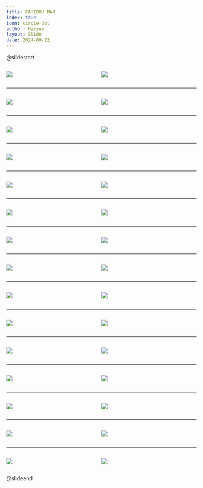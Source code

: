 ```yaml
---
title: CARIBOU MAN
index: true
icon: circle-dot
author: Haiyue
layout: Slide
date: 2024-09-22
---
```

 
@slidestart

<div style="display:flex">
<div style="flex:1">

![](https://raw.githubusercontent.com/yclord/reading/refs/heads/master/english/Level-T/CARIBOU%20MAN/001.webp)
</div>
<div style="flex:1">

![](https://raw.githubusercontent.com/yclord/reading/refs/heads/master/english/Level-T/CARIBOU%20MAN/002.webp)
</div>
</div>

---

<div style="display:flex">
<div style="flex:1">

![](https://raw.githubusercontent.com/yclord/reading/refs/heads/master/english/Level-T/CARIBOU%20MAN/003.webp)
</div>
<div style="flex:1">

![](https://raw.githubusercontent.com/yclord/reading/refs/heads/master/english/Level-T/CARIBOU%20MAN/004.webp)
</div>
</div>

---

<div style="display:flex">
<div style="flex:1">

![](https://raw.githubusercontent.com/yclord/reading/refs/heads/master/english/Level-T/CARIBOU%20MAN/005.webp)
</div>
<div style="flex:1">

![](https://raw.githubusercontent.com/yclord/reading/refs/heads/master/english/Level-T/CARIBOU%20MAN/006.webp)
</div>
</div>

---

<div style="display:flex">
<div style="flex:1">

![](https://raw.githubusercontent.com/yclord/reading/refs/heads/master/english/Level-T/CARIBOU%20MAN/007.webp)
</div>
<div style="flex:1">

![](https://raw.githubusercontent.com/yclord/reading/refs/heads/master/english/Level-T/CARIBOU%20MAN/008.webp)
</div>
</div>

---

<div style="display:flex">
<div style="flex:1">

![](https://raw.githubusercontent.com/yclord/reading/refs/heads/master/english/Level-T/CARIBOU%20MAN/009.webp)
</div>
<div style="flex:1">

![](https://raw.githubusercontent.com/yclord/reading/refs/heads/master/english/Level-T/CARIBOU%20MAN/010.webp)
</div>
</div>

---

<div style="display:flex">
<div style="flex:1">

![](https://raw.githubusercontent.com/yclord/reading/refs/heads/master/english/Level-T/CARIBOU%20MAN/011.webp)
</div>
<div style="flex:1">

![](https://raw.githubusercontent.com/yclord/reading/refs/heads/master/english/Level-T/CARIBOU%20MAN/012.webp)
</div>
</div>

---

<div style="display:flex">
<div style="flex:1">

![](https://raw.githubusercontent.com/yclord/reading/refs/heads/master/english/Level-T/CARIBOU%20MAN/013.webp)
</div>
<div style="flex:1">

![](https://raw.githubusercontent.com/yclord/reading/refs/heads/master/english/Level-T/CARIBOU%20MAN/014.webp)
</div>
</div>

---

<div style="display:flex">
<div style="flex:1">

![](https://raw.githubusercontent.com/yclord/reading/refs/heads/master/english/Level-T/CARIBOU%20MAN/015.webp)
</div>
<div style="flex:1">

![](https://raw.githubusercontent.com/yclord/reading/refs/heads/master/english/Level-T/CARIBOU%20MAN/016.webp)
</div>
</div>

---

<div style="display:flex">
<div style="flex:1">

![](https://raw.githubusercontent.com/yclord/reading/refs/heads/master/english/Level-T/CARIBOU%20MAN/017.webp)
</div>
<div style="flex:1">

![](https://raw.githubusercontent.com/yclord/reading/refs/heads/master/english/Level-T/CARIBOU%20MAN/018.webp)
</div>
</div>

---

<div style="display:flex">
<div style="flex:1">

![](https://raw.githubusercontent.com/yclord/reading/refs/heads/master/english/Level-T/CARIBOU%20MAN/019.webp)
</div>
<div style="flex:1">

![](https://raw.githubusercontent.com/yclord/reading/refs/heads/master/english/Level-T/CARIBOU%20MAN/020.webp)
</div>
</div>

---

<div style="display:flex">
<div style="flex:1">

![](https://raw.githubusercontent.com/yclord/reading/refs/heads/master/english/Level-T/CARIBOU%20MAN/021.webp)
</div>
<div style="flex:1">

![](https://raw.githubusercontent.com/yclord/reading/refs/heads/master/english/Level-T/CARIBOU%20MAN/022.webp)
</div>
</div>

---

<div style="display:flex">
<div style="flex:1">

![](https://raw.githubusercontent.com/yclord/reading/refs/heads/master/english/Level-T/CARIBOU%20MAN/023.webp)
</div>
<div style="flex:1">

![](https://raw.githubusercontent.com/yclord/reading/refs/heads/master/english/Level-T/CARIBOU%20MAN/024.webp)
</div>
</div>

---

<div style="display:flex">
<div style="flex:1">

![](https://raw.githubusercontent.com/yclord/reading/refs/heads/master/english/Level-T/CARIBOU%20MAN/025.webp)
</div>
<div style="flex:1">

![](https://raw.githubusercontent.com/yclord/reading/refs/heads/master/english/Level-T/CARIBOU%20MAN/026.webp)
</div>
</div>

---

<div style="display:flex">
<div style="flex:1">

![](https://raw.githubusercontent.com/yclord/reading/refs/heads/master/english/Level-T/CARIBOU%20MAN/027.webp)
</div>
<div style="flex:1">

![](https://raw.githubusercontent.com/yclord/reading/refs/heads/master/english/Level-T/CARIBOU%20MAN/028.webp)
</div>
</div>

---

<div style="display:flex">
<div style="flex:1">

![](https://raw.githubusercontent.com/yclord/reading/refs/heads/master/english/Level-T/CARIBOU%20MAN/029.webp)
</div>
<div style="flex:1">

![](https://raw.githubusercontent.com/yclord/reading/refs/heads/master/english/Level-T/CARIBOU%20MAN/030.webp)
</div>
</div>

@slideend